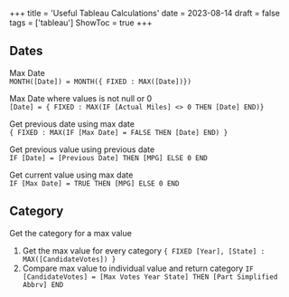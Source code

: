 +++
title = 'Useful Tableau Calculations'
date = 2023-08-14
draft = false
tags = ['tableau']
ShowToc = true
+++

## Dates

Max Date  
`MONTH([Date]) = MONTH({ FIXED : MAX([Date])})`

Max Date where values is not null or 0  
`[Date] = { FIXED : MAX(IF [Actual Miles] <> 0 THEN [Date] END)}`

Get previous date using max date  
`{ FIXED : MAX(IF [Max Date] = FALSE THEN [Date] END) }`

Get previous value using previous date  
`IF [Date] = [Previous Date] THEN [MPG] ELSE 0 END`

Get current value using max date  
`IF [Max Date] = TRUE THEN [MPG] ELSE 0 END`

## Category
Get the category for a max value  
1. Get the max value for every category
	`{ FIXED [Year], [State] : MAX([CandidateVotes]) }`
2. Compare max value to individual value and return category
	`IF [CandidateVotes] = [Max Votes Year State] THEN [Part Simplified Abbrv] END`
